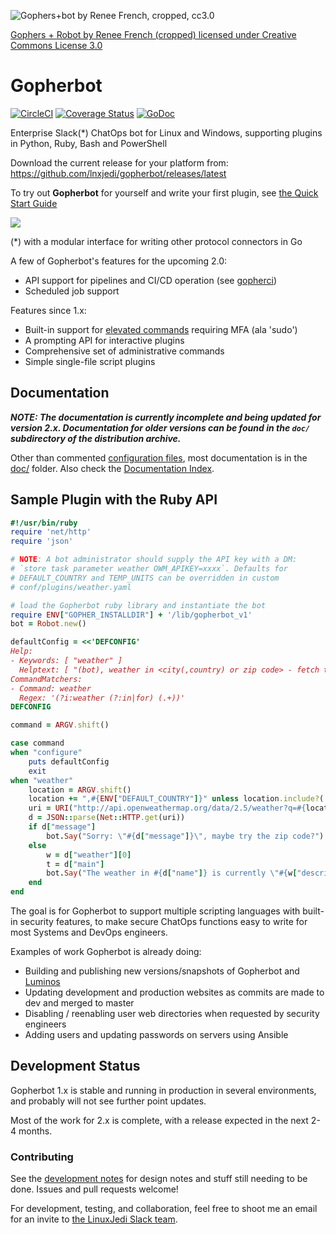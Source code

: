 ![Gophers+bot by Renee French, cropped, cc3.0](https://raw.githubusercontent.com/wiki/lnxjedi/gopherbot/gopherbot.PNG)

[Gophers + Robot by Renee French (cropped) licensed under Creative Commons License 3.0](https://creativecommons.org/licenses/by/3.0/)

# Gopherbot

[![CircleCI](https://circleci.com/gh/lnxjedi/gopherbot.svg?style=shield)](https://circleci.com/gh/lnxjedi/gopherbot)
[![Coverage Status](https://coveralls.io/repos/github/lnxjedi/gopherbot/badge.svg?branch=master&service=github)](https://coveralls.io/github/lnxjedi/gopherbot?branch=master)
[![GoDoc](https://godoc.org/github.com/lnxjedi/gopherbot/bot?status.png)](https://godoc.org/github.com/lnxjedi/gopherbot/bot)

Enterprise Slack(\*) ChatOps bot for Linux and Windows, supporting plugins in Python, Ruby, Bash and PowerShell

Download the current release for your platform from: https://github.com/lnxjedi/gopherbot/releases/latest

To try out **Gopherbot** for yourself and write your first plugin, see [the Quick Start Guide](doc/Quick-Start.md)

![](https://raw.githubusercontent.com/wiki/lnxjedi/gopherbot/botdemo.gif)

(*) with a modular interface for writing other protocol connectors in Go

A few of Gopherbot's features for the upcoming 2.0:
* API support for pipelines and CI/CD operation (see [gopherci](jobs/gopherci.py))
* Scheduled job support

Features since 1.x:
* Built-in support for [elevated commands](doc/Security-Overview.md#elevation) requiring MFA (ala 'sudo')
* A prompting API for interactive plugins
* Comprehensive set of administrative commands
* Simple single-file script plugins

## Documentation

***NOTE: The documentation is currently incomplete and being updated for version 2.x. Documentation for older versions can be found in the `doc/` subdirectory of the distribution archive.***

Other than commented [configuration files](conf/gopherbot.yaml), most documentation is in the [doc/](doc/) folder. Also check the [Documentation Index](doc/README.md).

## Sample Plugin with the Ruby API
```ruby
#!/usr/bin/ruby
require 'net/http'
require 'json'

# NOTE: A bot administrator should supply the API key with a DM:
# `store task parameter weather OWM_APIKEY=xxxx`. Defaults for
# DEFAULT_COUNTRY and TEMP_UNITS can be overridden in custom
# conf/plugins/weather.yaml

# load the Gopherbot ruby library and instantiate the bot
require ENV["GOPHER_INSTALLDIR"] + '/lib/gopherbot_v1'
bot = Robot.new()

defaultConfig = <<'DEFCONFIG'
Help:
- Keywords: [ "weather" ]
  Helptext: [ "(bot), weather in <city(,country) or zip code> - fetch the weather from OpenWeatherMap" ]
CommandMatchers:
- Command: weather
  Regex: '(?i:weather (?:in|for) (.+))'
DEFCONFIG

command = ARGV.shift()

case command
when "configure"
	puts defaultConfig
	exit
when "weather"
    location = ARGV.shift()
    location += ",#{ENV["DEFAULT_COUNTRY"]}" unless location.include?(',')
    uri = URI("http://api.openweathermap.org/data/2.5/weather?q=#{location}&units=#{ENV["TEMP_UNITS"]}&APPID=#{ENV["OWM_APIKEY"]}")
    d = JSON::parse(Net::HTTP.get(uri))
    if d["message"]
        bot.Say("Sorry: \"#{d["message"]}\", maybe try the zip code?")
    else
        w = d["weather"][0]
        t = d["main"]
        bot.Say("The weather in #{d["name"]} is currently \"#{w["description"]}\" and #{t["temp"]} degrees, with a forecast low of #{t["temp_min"]} and high of #{t["temp_max"]}")
    end
end
```

The goal is for Gopherbot to support multiple scripting languages with built-in security features, to make secure ChatOps functions easy to write for most Systems and DevOps engineers.

Examples of work Gopherbot is already doing:
* Building and publishing new versions/snapshots of Gopherbot and [Luminos](https://github.com/lnxjedi/luminos)
* Updating development and production websites as commits are made to dev and merged to master
* Disabling / reenabling user web directories when requested by security engineers
* Adding users and updating passwords on servers using Ansible

## Development Status
Gopherbot 1.x is stable and running in production in several environments, and probably will not see further point updates.

Most of the work for 2.x is complete, with a release expected in the next 2-4 months.

### Contributing
See the [development notes](DevNotes.md) for design notes and stuff still needing to be done. Issues and pull requests welcome!

For development, testing, and collaboration, feel free to shoot me an email for an invite to [the LinuxJedi Slack team](https://linuxjedi.slack.com).
